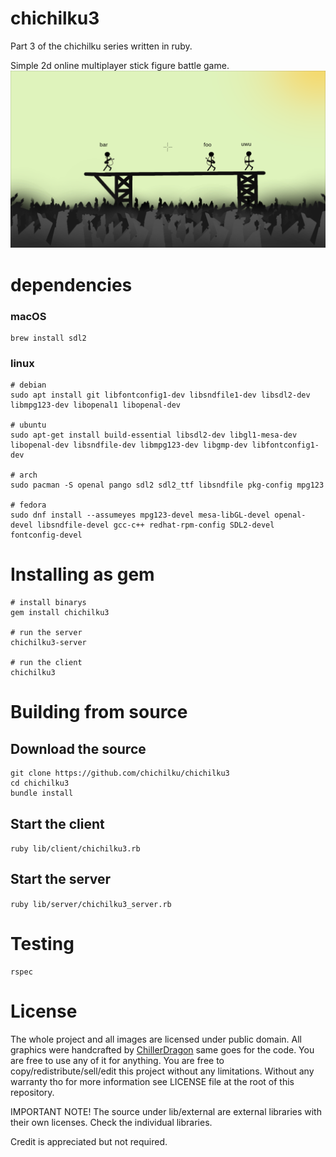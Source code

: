 # chichilku3
Part 3 of the chichilku series written in ruby.

Simple 2d online multiplayer stick figure battle game.
![Demo Picture](screenshots/chichilku3.png)

# dependencies

### macOS

```
brew install sdl2
```

### linux

```
# debian
sudo apt install git libfontconfig1-dev libsndfile1-dev libsdl2-dev libmpg123-dev libopenal1 libopenal-dev

# ubuntu
sudo apt-get install build-essential libsdl2-dev libgl1-mesa-dev libopenal-dev libsndfile-dev libmpg123-dev libgmp-dev libfontconfig1-dev

# arch
sudo pacman -S openal pango sdl2 sdl2_ttf libsndfile pkg-config mpg123

# fedora
sudo dnf install --assumeyes mpg123-devel mesa-libGL-devel openal-devel libsndfile-devel gcc-c++ redhat-rpm-config SDL2-devel fontconfig-devel

```

# Installing as gem

```
# install binarys
gem install chichilku3

# run the server
chichilku3-server

# run the client
chichilku3
```

# Building from source

## Download the source

```
git clone https://github.com/chichilku/chichilku3
cd chichilku3
bundle install
```

## Start the client

``ruby lib/client/chichilku3.rb``

## Start the server

``ruby lib/server/chichilku3_server.rb``

# Testing

```
rspec
```

# License

The whole project and all images are licensed under public domain.
All graphics were handcrafted by [ChillerDragon](https://github.com/ChillerDragon) same goes for the code.
You are free to use any of it for anything. You are free to copy/redistribute/sell/edit this project without any limitations.
Without any warranty tho for more information see LICENSE file at the root of this repository.


IMPORTANT NOTE! The source under lib/external are external libraries with their own licenses. Check the individual libraries.


Credit is appreciated but not required.
